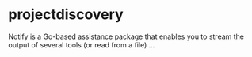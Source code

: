 # projectdiscovery
Notify is a Go-based assistance package that enables you to stream the output of several tools (or read from a file) …
